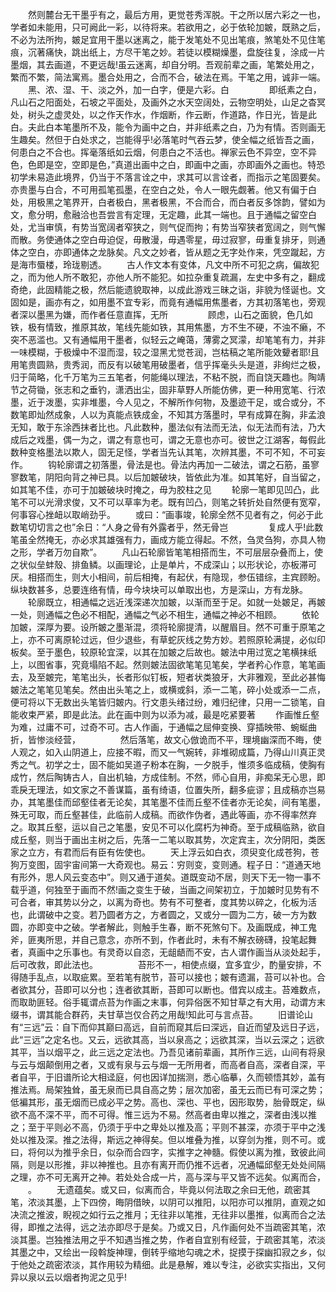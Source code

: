 <!-- { "loadSidebar": true } -->
　　然则麓台无干墨乎有之，最后方用，更觉苍秀浑脱。干之所以居六彩之一也，学者如未能用，只可阙此一彩，以待将来。若欲用之，必于依轮加皴，既熟之后，不必为法所拘，皴足宜用干墨以迷离之，能于发笔处不见出笔痕，煞笔处不见住笔痕，沉著痛快，跳出纸上，方尽干笔之妙。若徒以模糊燥墨，盘旋往复，涂成一片墨烟，其去画道，不更远哉!虽云迷离，却自分明。吾观前辈之画，笔繁处用之，繁而不繁，简法寓焉。墨合处用之，合而不合，破法在焉。干笔之用，诚非一端。
　　黑、浓、湿、干、淡之外，加一白字，便是六彩。白
　　
　　即纸素之白，凡山石之阳面处，石坡之平面处，及画外之水天空阔处，云物空明处，山足之杳冥处，树头之虚灵处，以之作天作水，作烟断，作云断，作道路，作日光，皆是此白。夫此白本笔墨所不及，能令为画中之白，并非纸素之白，乃为有情。否则画无生趣矣。然但于白处求之，岂能得乎!必落笔时气吞云梦，使全幅之纸皆吾之画，何患白之不合也。挥毫落纸如云烟，何患白之不活也。禅家云色不异空，空不异色，色即是空，空即是色，”真道出画中之白，即画中之画，亦即画外之画也。特恐初学未易造此境界，仍当于不落言诠之中，求其可以言诠者，而指示之笔固要矣。亦贵墨与白合，不可用孤笔孤墨，在空白之处，令人一眼先觑著。他又有偏于白处，用极黑之笔界开，白者极白，黑者极黑，不合而合，而白者反多馀韵，譬如为文，愈分明，愈融洽也吾尝言有定理，无定趣，此其一端也。且于通幅之留空白处，尤当审慎，有势当宽阔者窄狭之，则气促而拘；有势当窄狭者宽阔之，则气懈而散。务使通体之空白毋迫促，毋散漫，毋遇零星，毋过寂寥，毋重复排牙，则通体之空白，亦即通体之龙脉矣。凡文之妙者，皆从题之无字处作来，凭空蹴起，方是海市蜃楼，玲珑剔透。
　　古人作文本有变体，凡文中所不可犯之病，偏故犯之，而为他人所不敢犯，亦他人所不能犯。如拉杂重复疏漏，左史中多有之，翻成奇绝，此固精能之极，然后能遗貌取神，以成此游戏三昧之诣，非貌为怪诞也。文固如是，画亦有之，如用墨不宜专彩，而竟有通幅用焦墨者，方其初落笔也，旁观者深以墨黑为嫌，而作者任意直挥，无所
　　
　　顾虑，山石之面貌，色几如铁，极有情致，推原其故，笔线先能如铁，其用焦墨，方不生不硬，不浊不癞，不突不恶滥也。又有通幅用干墨者，似轻云之崦蔼，薄雾之冥濛，却笔笔有力，并非一味模糊，于极燥中不湿而湿，较之湿黑尤觉苍润，岂枯稿之笔所能效顰者耶!且用笔贵圆熟，贵秀润，而反有以破笔用破墨者，信乎挥毫头头是道，非绚烂之极，归于简略，化千万笔为三五笔者，何能绳以理法，不粘不脱，而自饶天趣也。陶靖节之荷锄，张志和之垂钓，潇洒出尘，固非草野人所能仿佛，更一种用宽笔、行浓墨，近于泼墨，实非堆墨，今人见之，不解所作何物，及墨迹干足，或合或分，不数笔即灿然成象，人以为真能点铁成金，不知其方落墨时，早有成算在胸，非孟浪无知，敢于东涂西抹者比也。凡此数种，墨法似有法而无法，似无法而有法，乃大成后之戏墨，偶一为之，谓之有意也可，谓之无意也亦可。彼世之江湖客，每假此数种变格墨法以欺人，固无足怪，学者当先认其笔，次辨其墨，不可不知，不可妄作。
　　钩轮廓谓之初落墨，骨法是也。骨法内再加一二破法，谓之石筋，虽寥寥数笔，阴阳向背之神已具。以后加皴破块，皆依此为准。如其笔好，自当留之，如其笔不佳，亦可于加皴破块时掩之，毋为胶柱之见
　　轮廓一笔即见凹凸，此笔不可以光滑求俊，又不可以草率为老。既有凹凸，则笔之转折处自然便有宽窄，何事容心挫衄以取峭劲乎。
　　或曰：“画事竣，轮廓全然不见者有之，何必于此数笔切切言之也”余日：“人身之骨有外露者乎，然无骨岂
　　
　　复成人乎!此数笔虽全然掩无，亦必求其雄强有力，画成方能立得起。不然，刍灵刍狗，亦具人物之形，学者万勿自欺”。
　　凡山石轮廓皆笔笔相搭而生，不可层层杂叠而上，使之状似垒蚌殼、排鱼鳞。以画理论，止是单片，不成深山；以形状论，亦板滞可厌。相搭而生，则大小相间，前后相掩，有起伏，有隐现，参伍错综，主宾顾盼。纵块数甚多，总要连络有情，毋今块块可以单取出也，方是深山，方有龙脉。
　　轮廓既立，相通幅之远近浅深递次加皴，以渐而至于足。如就一处皴足，再皴一处，则通幅之色必不相配，通幅之气必不相生，通幅之神必不相顾。
　　依轮加皴，深厚为要。设所皴之墨渐混，须将轮廓提清，以醒眉目。然不可重于原笔之上，亦不可离原轮过远，但少退些，有草蛇灰线之势方妙。若照原轮满提，必似印板矣。至于墨色，较原轮宜深，以其在加皴之后故也。皴法中用过宽之笔横抹纸上，以图省事，究竟塌陷不起。然则皴法固欲笔笔见笔矣，学者矜心作意，笔笔画去，及至皴完，笔笔出头，长者形似钉板，短者状类狼牙，大非雅观，至此必甚悔皴法之笔笔见笔矣。然由出头笔之上，或横或斜，添一二笔，碎小处或添一二点，便可将以下无数出头笔皆归皴内。行文患头绪过纷，难归纪律，只用一二锁笔，自能收束严紧，即是此法。此在画中则为以添为减，最是吃紧要著
　　作画惟丘壑为难，过庸不可，过奇不可。古人作画，于通幅之屈伸变换、穿插映带、蜿蜒曲折，皆惨淡经营，
　　
　　然后落笔，故文心倣诡而不平，理境幽深而不晦，使人观之，如入山阴道上，应接不暇，而又一气婉转，非堆砌成篇，乃得山川真正灵秀之气。初学之士，固不能如吴道子粉本在胸，一夕脱手，惟须多临成稿，使胸有成竹，然后陶铸古人，自出机轴，方成佳制。不然，师心自用，非痴呆无心思，即乖戾无理法，如文家之不善谋篇，虽有绮语，位置失所，翻多疵谬；且成稿亦岂易办，其笔墨佳而邱壑佳者无论矣，其笔墨不佳而丘壑不佳者亦无论矣，间有笔墨，殊无可取，而丘壑甚佳，此临前人成稿。而欲作伪者，遇此等画，亦不得率然弃之。取其丘壑，运以自己之笔墨，安见不可以化腐朽为神奇。至于成稿临熟，欲自成丘壑，则当于画出主树之后，先落一二笔以取其势，次定宾主，次分阴阳，类医家之立方，有君而后有臣有佐使也。
　　天上浮云如白衣，须臾变化成苍狗，苍狗万变图，固宇宙间第一大奇观也。易云：穷则变，变则通。程子日：“道通天地有形外，思人风云变态中”。则又通于道矣。道既变动不居，则天下无一物一事不载乎道，何独至于画而不然!画之变生于破，当画之间架初立，于加皴时见势有不可合者，审其势以分之，以离为奇也。势有不可整者，度其势以碎之，化板为活也，此谓破中之变。若乃圆者方之，方者圆之，又或分一圆为二方，破一方为数圆，亦即变中之破。学者解此，则触手生春，断不死煞句下。及画既成，神工鬼斧，匪夷所思，并自己意念，亦所不到，作者此时，未有不解衣磅礴，投笔起舞者，真画中之乐事也。有灵奇以自恣，无龃龉而不安，古人谓作画当从淡处起手，后可改救，即此法也。
　　
　　苔形不一，相使点缀，宜多宜少，酌量安排，不得随手乱点，以取疵累。至若笔有脱节，苔可以接也；皴有遗漏，苔可以补也。合者欲其分，苔即可以分也；连者欲其断，苔即可以断也。借宾以成主。苔难数点，而取助匪轻。俗手辄谓点苔为作画之末事，何异俗医不知甘草之有大用，动谓方末缀书，谓其能合群药，夫甘草岂仅合药之用哉!知此可与言点苔。
　　旧谱论山有“三远”云：自下而仰其巅曰高远，自前而窥其后曰深远，自近而望及远日子远，此“三远”之定名也。又云，远欲其高，当以泉高之；远欲其深，当以云深之；远欲其平，当以烟平之，此三远之定法也。乃吾见诸前辈画，其所作三远，山间有将泉与云与烟颠倒用之者，又或有泉与云与烟一无所用者，而高者自高，深者自深，平者自平，于旧谱所论大相迳庭，何也因详加揣测，悉心临摹，久而顿悟其妙，盖有推法焉。局架独耸，虽无泉而已具自高之势；层次加密，虽无云而已有可深之势；低褊其形，虽无烟而已成必平之势。高也、深也、平也，因形取势，胎骨既定，纵欲不高不深不平，而不可得。惟三远为不易。然高者由卑以推之，深者由浅以推之；至于平则必不高，仍须于乎中之卑处以推及高；平则不甚深，亦须于平中之浅处以推及深。推之法得，斯远之神得矣。但以堆叠为推，以穿剑为推，则不可。或曰，将何以为推乎余日，似杂而合四字，实推字之神髓。假使以离为推，致彼此间隔，则是以形推，非以神推也。且亦有离开而仍推不远者，况通幅邱壑无处处间隔之理，亦不可无离开之神。若处处合成一片，高与深与平又皆不远矣。似离而合，
　　。
　　无遗蕴矣。或又曰，似离而合，毕竟以何法取之余曰无他，疏密其笔，浓淡其墨，上下四傍，晦阴借映，以阴可以推阳，以阳亦可以推阴，直观之如决流之推波，睨视之如行云之推月；无往非以笔推，无往非以墨推，似离而合之法得，即推之法得，远之法亦即尽于是矣。乃或又日，凡作画何处不当疏密其笔，浓淡其墨。岂独推法用之乎不知遇当推之势，作者自宜别有经营，于疏密其笔，浓淡其墨之中，又绘出一段斡旋神理，倒转乎缩地勾魂之术，捉摸于探幽扣寂之乡，似于他处之疏密浓淡，其作用较为精细。此是悬解，难以专注，必欲实实指出，又何异以泉以云以烟者拘泥之见乎!
